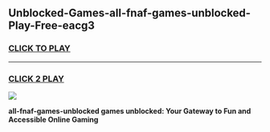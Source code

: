
## Unblocked-Games-all-fnaf-games-unblocked-Play-Free-eacg3
<h3>
<a href="https://premium76.site?title=all-fnaf-games-unblocked&ref=15A">CLICK TO PLAY</a></h3>
<hr>

<h3>
<a href="https://premium76.site?title=all-fnaf-games-unblocked&ref=15A">CLICK 2 PLAY</a>
  
</h3>

<a href="https://premium76.site?title=all-fnaf-games-unblocked&ref=15A"><img src="https://clearcache.store/games.png"></a>


**all-fnaf-games-unblocked games unblocked: Your Gateway to Fun and Accessible Online Gaming**
